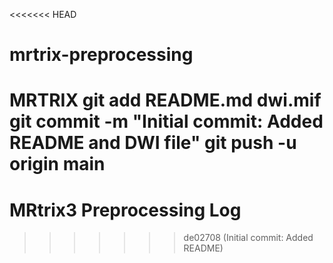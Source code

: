 <<<<<<< HEAD
# mrtrix-preprocessing
MRTRIX
git add README.md dwi.mif
git commit -m "Initial commit: Added README and DWI file"
git push -u origin main
=======
# MRtrix3 Preprocessing Log
>>>>>>> de02708 (Initial commit: Added README)
